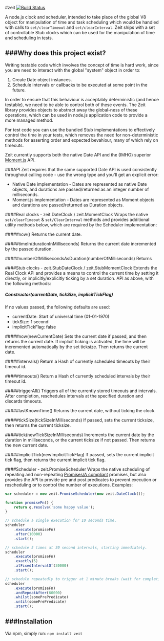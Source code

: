 #zeit  [![Build Status](https://travis-ci.org/daviddenton/zeit.png?branch=master)](https://travis-ci.org/daviddenton/zeit)

A node.js clock and scheduler, intended to take place of the global V8 object for manipulation of time and task scheduling which would be handled with calls to ```set/clearTimeout``` and ```set/clearInterval```. Zeit ships with a set of controllable Stub clocks which can be used for the manipulation of time and scheduling in tests.

###Why does this project exist?
--
Writing testable code which involves the concept of time is hard work, since you are need to interact with the global "system" object in order to:
1. Create Date object instances.
2. Schedule intervals or callbacks to be executed at some point in the future.

In order to ensure that this behaviour is acceptably deterministic (and hence testable), we need to be able to control both of these events. The Zeit library provides objects to abstract away the global-ness of these operations, which can be used in node.js application code to provide a more managed method.

For test code you can use the bundled Stub implementations to effectively control the time in your tests, which removes the need for non-deterministic methods for asserting order and expected bevahiour, many of which rely on timeouts.

Zeit currently supports both the native Date API and the (IMHO) superior
[Moment.js](http://momentjs.com/) API.

###API
Zeit requires that the same supported Date API is used consistently throughout calling code - use the wrong type and you'll get an explicit error:
- Native Date implementation - Dates are represented as native Date objects, and durations are passed/returned as an integer number of milliseconds.
- Moment.js implementation - Dates are represented as Moment objects and durations are passed/returned as Duration objects.

####Real clocks - zeit.DateClock / zeit.MomentClock
Wraps the native ```set/clearTimeout``` & ```set/ClearInterval``` methods and  provides additional utility methods below, which are required by the Scheduler implementation:

#####now()
Returns the current date.

#####timeIn(durationInMilliseconds)
Returns the current date incremented by the passed duration.

#####numberOfMillisecondsAsDuration(numberOfMilliseconds)
Returns

####Stub clocks - zeit.StubDateClock / zeit.StubMomentClock
Extends the Real Clock API and provides a means to control the current time by setting it directly, or implicitly/explicitly ticking by a set duration. API as above, with the following methods:

##### Constructor(currentDate, tickSize, implicitTickFlag)
If no values passed, the following defaults are used:
- currentDate: Start of universal time (01-01-1970)
- tickSize: 1 second
- implicitTickFlag: false

#####now(newCurrentDate)
Sets the current date if passed, and then returns the current date. If implicit ticking is activated, the time will be incremented automatically by the set ticksize. Then returns the current date.

#####intervals()
Return a Hash of currently scheduled timeouts by their timeout id.

#####timeouts()
Return a Hash of currently scheduled intervals by their timeout id.

#####triggerAll()
Triggers all of the currently stored timeouts and intervals. After completion, reschedules intervals at the specified duration and discards timeouts.

#####lastKnownTime()
Returns the current date, without ticking the clock.

#####tickSize(tickSizeInMilliseconds)
If passed, sets the current ticksize, then returns the current ticksize.

#####tick(newTickSizeInMilliseconds)
Increments the current date by the duration in milliseconds, or the current ticksize if not passed. Then returns the new current date.

#####implicitTick(newImplicitTickFlag)
If passed, sets the current implicit tick flag, then returns the current implicit tick flag.

####Scheduler - zeit.PromiseScheduler
Wraps the native scheduling of repeating and non-repeating [Promises/A compliant](http://wiki.commonjs.org/wiki/Promises/A) promises, but also provides the API to provide pre and post predicates to prevent execution or rescheduling or to control the number of executions. Examples:

```javascript
var scheduler = new zeit.PromiseScheduler(new zeit.DateClock());

function promiseFn() {
    return q.resolve('some happy value');
}

// schedule a single execution for 10 seconds time.
scheduler
    .execute(promiseFn)
    .after(10000)
    .start();

// schedule 5 times at 30 second intervals, starting immediately.
scheduler
    .execute(promiseFn)
    .exactly(5)
    .atFixedIntervalOf(30000)
    .start();

// schedule repeatedly to trigger at 1 minute breaks (wait for completion) whilst the pre and post conditions are met. Starts immediately.
scheduler
    .execute(promiseFn)
    .andRepeatAfter(60000)
    .whilst(somePrePredicate)
    .until(somePrePredicate)
    .start();
```


###Installation
--
Via npm, simply run: ```npm install zeit```
